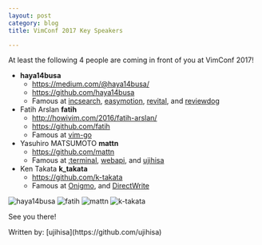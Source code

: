 ```yaml
---
layout: post
category: blog
title: VimConf 2017 Key Speakers

---
```


At least the following 4 people are coming in front of you at VimConf 2017!

* **haya14busa**
    * https://medium.com/@haya14busa/
    * https://github.com/haya14busa
    * Famous at [incsearch](https://github.com/haya14busa/incsearch.vim), [easymotion](https://github.com/easymotion/vim-easymotion), [revital](https://github.com/haya14busa/revital.vim), and [reviewdog](https://github.com/haya14busa/reviewdog)
* Fatih Arslan **fatih**
    * http://howivim.com/2016/fatih-arslan/
    * https://github.com/fatih
    * Famous at [vim-go](https://github.com/fatih/vim-go)
* Yasuhiro MATSUMOTO **mattn**
    * https://github.com/mattn
    * Famous at [:terminal](https://github.com/vim/vim/blob/master/runtime/doc/terminal.txt), [webapi](https://github.com/mattn/webapi-vim), and [ujihisa](https://github.com/mattn/ujihisa)
* Ken Takata **k_takata**
    * https://github.com/k-takata
    * Famous at [Onigmo](https://github.com/k-takata/Onigmo), and [DirectWrite](https://github.com/vim/vim/commit/b5a7a8b5451c6fe8a2cc1d5d86c42d9b9a50ef98)

![haya14busa](https://avatars2.githubusercontent.com/u/3797062?v=4&s=400)
![fatih](https://avatars3.githubusercontent.com/u/438920?v=4&s=400)
![mattn](https://avatars1.githubusercontent.com/u/10111?v=4&s=400)
![k-takata](https://avatars0.githubusercontent.com/u/840186?v=4&s=400)

See you there!

<footer><p>Written by: [ujihisa](https://github.com/ujihisa)</p></footer>
